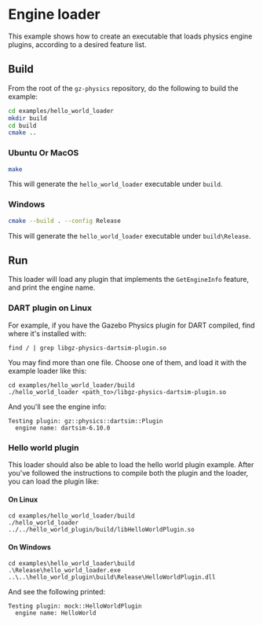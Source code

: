 # Engine loader

This example shows how to create an executable that loads physics engine
plugins, according to a desired feature list.

## Build

From the root of the `gz-physics` repository, do the following to build the example:

```bash
cd examples/hello_world_loader
mkdir build
cd build
cmake ..
```

### Ubuntu Or MacOS

```bash
make
```

This will generate the `hello_world_loader` executable under `build`.

### Windows

```bash
cmake --build . --config Release
```

This will generate the `hello_world_loader` executable under `build\Release`.

## Run

This loader will load any plugin that implements the `GetEngineInfo` feature,
and print the engine name.

### DART plugin on Linux

For example, if you have the Gazebo Physics plugin for DART compiled, find
where it's installed with:

~~~
find / | grep libgz-physics-dartsim-plugin.so
~~~

You may find more than one file. Choose one of them, and load it with
the example loader like this:

~~~
cd examples/hello_world_loader/build
./hello_world_loader <path_to>/libgz-physics-dartsim-plugin.so
~~~

And you'll see the engine info:

~~~
Testing plugin: gz::physics::dartsim::Plugin
  engine name: dartsim-6.10.0
~~~

### Hello world plugin

This loader should also be able to load the hello world plugin example.
After you've followed the instructions to compile both the plugin and the
loader, you can load the plugin like:

#### On Linux

~~~
cd examples/hello_world_loader/build
./hello_world_loader ../../hello_world_plugin/build/libHelloWorldPlugin.so
~~~

#### On Windows

~~~
cd examples\hello_world_loader\build
.\Release\hello_world_loader.exe ..\..\hello_world_plugin\build\Release\HelloWorldPlugin.dll
~~~

And see the following printed:

~~~
Testing plugin: mock::HelloWorldPlugin
  engine name: HelloWorld
~~~

